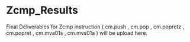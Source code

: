 # Zcmp_Results
Final Deliverables for Zcmp instruction ( cm.push , cm.pop , cm.popretz , cm.popret , cm.mva01s , cm.mvs01a ) will be upload here. 
